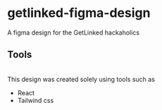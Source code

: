 # getlinked-figma-design
A figma design for the GetLinked hackaholics

## Tools
<br />
This design was created solely using tools such as

- React
- Tailwind css